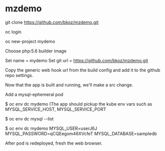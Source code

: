 # mzdemo

git clone https://github.com/bkoz/mzdemo.git

oc login

oc new-project mydemo

Choose php:5.6 builder image

Set name = mydemo
Set git url = https://github.com/bkoz/mzdemo.git

Copy the generic web hook url from the build config and add it to the github repo settings.

Now that the app is built and running, we'll make a src change.

Add a mysql-ephemeral pod

$ oc env dc mydemo (The app should pickup the kube env vars such as MYSQL_SERVICE_HOST, MYSQL_SERVICE_PORT

$ oc env dc mysql --list

$ oc env dc mydemo MYSQL_USER=userJ6J MYSQL_PASSWORD=qCQEegxm46XVcfeT MYSQL_DATABASE=sampledb

After pod is redeployed, fresh the web browser.

